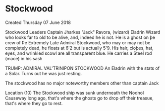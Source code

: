 # Stockwood
Created Thursday 07 June 2018

Stockwood 
Leaders
Captain Jharkes "Jack" Ravora, (wizard)
Eladrin Wizard who looks far to old to be alive, and, indeed he is not. He is a ghost on þe crew of Þe Extremely Late Admiral Stockwood, who may or may not be completely dead, he floats at 6'2 but is actually 5'9.  His hair, cloþes, hat, eyes, and wrinkled scowl are all transparent blue. He carries a Steel rod (mace) in his sash
			
TRUMP: ADMIRAL VAL'TRINIPON STOCKWOOD
An Eladrin with the stats of a Solar. Turns out he was just resting. 
		
The stockwood has no major noteworthy members other than captain Jack
	
Location (10)
The Stockwood ship was sunk underneath the Nodnol Causeway long ago, that's where the ghosts go to drop off their treasue, that's where they go to rest.

